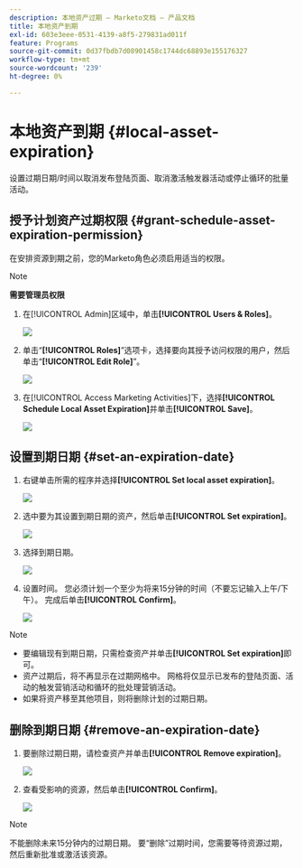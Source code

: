 ```yaml
---
description: 本地资产过期 — Marketo文档 — 产品文档
title: 本地资产到期
exl-id: 603e3eee-0531-4139-a8f5-279831ad011f
feature: Programs
source-git-commit: 0d37fbdb7d08901458c1744dc68893e155176327
workflow-type: tm+mt
source-wordcount: '239'
ht-degree: 0%

---
```


# 本地资产到期 {#local-asset-expiration}

设置过期日期/时间以取消发布登陆页面、取消激活触发器活动或停止循环的批量活动。

## 授予计划资产过期权限 {#grant-schedule-asset-expiration-permission}

在安排资源到期之前，您的Marketo角色必须启用适当的权限。

>[!NOTE]
>
>**需要管理员权限**

1. 在[!UICONTROL Admin]区域中，单击&#x200B;**[!UICONTROL Users & Roles]**。

   ![](assets/local-asset-expiration-1.png)

1. 单击“**[!UICONTROL Roles]**”选项卡，选择要向其授予访问权限的用户，然后单击“**[!UICONTROL Edit Role]**”。

   ![](assets/local-asset-expiration-2.png)

1. 在[!UICONTROL Access Marketing Activities]下，选择&#x200B;**[!UICONTROL Schedule Local Asset Expiration]**&#x200B;并单击&#x200B;**[!UICONTROL Save]**。

   ![](assets/local-asset-expiration-3.png)

## 设置到期日期 {#set-an-expiration-date}

1. 右键单击所需的程序并选择&#x200B;**[!UICONTROL Set local asset expiration]**。

   ![](assets/local-asset-expiration-4.png)

1. 选中要为其设置到期日期的资产，然后单击&#x200B;**[!UICONTROL Set expiration]**。

   ![](assets/local-asset-expiration-5.png)

1. 选择到期日期。

   ![](assets/local-asset-expiration-6.png)

1. 设置时间。 您必须计划一个至少为将来15分钟的时间（不要忘记输入上午/下午）。 完成后单击&#x200B;**[!UICONTROL Confirm]**。

   ![](assets/local-asset-expiration-7.png)

>[!NOTE]
>
>* 要编辑现有到期日期，只需检查资产并单击&#x200B;**[!UICONTROL Set expiration]**&#x200B;即可。
>* 资产过期后，将不再显示在过期网格中。 网格将仅显示已发布的登陆页面、活动的触发营销活动和循环的批处理营销活动。
>* 如果将资产移至其他项目，则将删除计划的过期日期。

## 删除到期日期 {#remove-an-expiration-date}

1. 要删除过期日期，请检查资产并单击&#x200B;**[!UICONTROL Remove expiration]**。

   ![](assets/local-asset-expiration-8.png)

1. 查看受影响的资源，然后单击&#x200B;**[!UICONTROL Confirm]**。

   ![](assets/local-asset-expiration-9.png)

>[!NOTE]
>
>不能删除未来15分钟内的过期日期。 要“删除”过期时间，您需要等待资源过期，然后重新批准或激活该资源。
